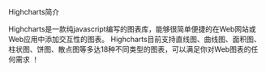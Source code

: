 Highcharts简介

Highcharts是一款纯javascript编写的图表库，能够很简单便捷的在Web网站或Web应用中添加交互性的图表。
Highcharts目前支持直线图、曲线图、面积图、柱状图、饼图、散点图等多达18种不同类型的图表，可以满足你对Web图表的任何需求 ！
